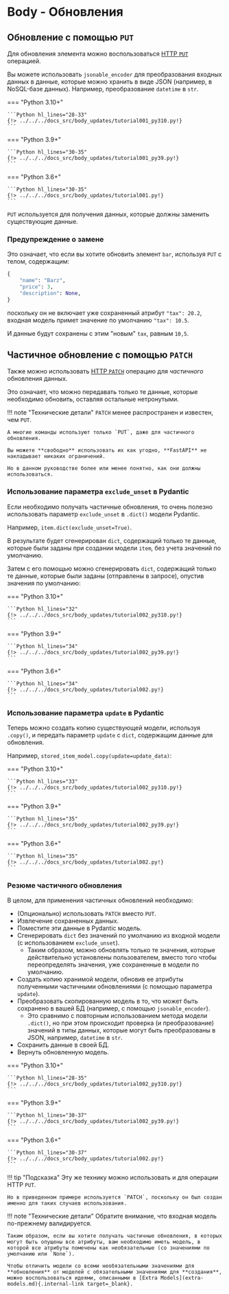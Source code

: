 # Body - Обновления

## Обновление с помощью `PUT`

Для обновления элемента можно воспользоваться <a href="https://developer.mozilla.org/en-US/docs/Web/HTTP/Methods/PUT" class="external-link" target="_blank">HTTP `PUT`</a> операцией.

Вы можете использовать `jsonable_encoder` для преобразования входных данных в данные, которые можно хранить в виде JSON (например, в NoSQL-базе данных). Например, преобразование `datetime` в `str`.

=== "Python 3.10+"

    ```Python hl_lines="28-33"
    {!> ../../../docs_src/body_updates/tutorial001_py310.py!}
    ```

=== "Python 3.9+"

    ```Python hl_lines="30-35"
    {!> ../../../docs_src/body_updates/tutorial001_py39.py!}
    ```

=== "Python 3.6+"

    ```Python hl_lines="30-35"
    {!> ../../../docs_src/body_updates/tutorial001.py!}
    ```

`PUT` используется для получения данных, которые должны заменить существующие данные.

### Предупреждение о замене

Это означает, что если вы хотите обновить элемент `bar`, используя `PUT` с телом, содержащим:

```Python
{
    "name": "Barz",
    "price": 3,
    "description": None,
}
```

поскольку он не включает уже сохраненный атрибут `"tax": 20.2`, входная модель примет значение по умолчанию `"tax": 10.5`.

И данные будут сохранены с этим "новым" `tax`, равным `10,5`.

## Частичное обновление с помощью `PATCH`

Также можно использовать <a href="https://developer.mozilla.org/en-US/docs/Web/HTTP/Methods/PATCH" class="external-link" target="_blank">HTTP `PATCH`</a> операцию для *частичного* обновления данных.

Это означает, что можно передавать только те данные, которые необходимо обновить, оставляя остальные нетронутыми.

!!! note "Технические детали"
    `PATCH` менее распространен и известен, чем `PUT`.

    А многие команды используют только `PUT`, даже для частичного обновления.

    Вы можете **свободно** использовать их как угодно, **FastAPI** не накладывает никаких ограничений.

    Но в данном руководстве более или менее понятно, как они должны использоваться.

### Использование параметра `exclude_unset` в Pydantic

Если необходимо получать частичные обновления, то очень полезно использовать параметр `exclude_unset` в `.dict()` модели Pydantic.

Например, `item.dict(exclude_unset=True)`.

В результате будет сгенерирован `dict`, содержащий только те данные, которые были заданы при создании модели `item`, без учета значений по умолчанию.

Затем с его помощью можно сгенерировать `dict`, содержащий только те данные, которые были заданы (отправлены в запросе), опустив значения по умолчанию:

=== "Python 3.10+"

    ```Python hl_lines="32"
    {!> ../../../docs_src/body_updates/tutorial002_py310.py!}
    ```

=== "Python 3.9+"

    ```Python hl_lines="34"
    {!> ../../../docs_src/body_updates/tutorial002_py39.py!}
    ```

=== "Python 3.6+"

    ```Python hl_lines="34"
    {!> ../../../docs_src/body_updates/tutorial002.py!}
    ```

### Использование параметра `update` в Pydantic

Теперь можно создать копию существующей модели, используя `.copy()`, и передать параметр `update` с `dict`, содержащим данные для обновления.

Например, `stored_item_model.copy(update=update_data)`:

=== "Python 3.10+"

    ```Python hl_lines="33"
    {!> ../../../docs_src/body_updates/tutorial002_py310.py!}
    ```

=== "Python 3.9+"

    ```Python hl_lines="35"
    {!> ../../../docs_src/body_updates/tutorial002_py39.py!}
    ```

=== "Python 3.6+"

    ```Python hl_lines="35"
    {!> ../../../docs_src/body_updates/tutorial002.py!}
    ```

### Резюме частичного обновления

В целом, для применения частичных обновлений необходимо:

* (Опционально) использовать `PATCH` вместо `PUT`.
* Извлечение сохраненных данных.
* Поместите эти данные в Pydantic модель.
* Сгенерировать `dict` без значений по умолчанию из входной модели (с использованием `exclude_unset`).
    * Таким образом, можно обновлять только те значения, которые действительно установлены пользователем, вместо того чтобы переопределять значения, уже сохраненные в модели по умолчанию.
* Создать копию хранимой модели, обновив ее атрибуты полученными частичными обновлениями (с помощью параметра `update`).
* Преобразовать скопированную модель в то, что может быть сохранено в вашей БД (например, с помощью `jsonable_encoder`).
    * Это сравнимо с повторным использованием метода модели `.dict()`, но при этом происходит проверка (и преобразование) значений в типы данных, которые могут быть преобразованы в JSON, например, `datetime` в `str`.
* Сохранить данные в своей БД.
* Вернуть обновленную модель.

=== "Python 3.10+"

    ```Python hl_lines="28-35"
    {!> ../../../docs_src/body_updates/tutorial002_py310.py!}
    ```

=== "Python 3.9+"

    ```Python hl_lines="30-37"
    {!> ../../../docs_src/body_updates/tutorial002_py39.py!}
    ```

=== "Python 3.6+"

    ```Python hl_lines="30-37"
    {!> ../../../docs_src/body_updates/tutorial002.py!}
    ```

!!! tip "Подсказка"
    Эту же технику можно использовать и для операции HTTP `PUT`.

    Но в приведенном примере используется `PATCH`, поскольку он был создан именно для таких случаев использования.

!!! note "Технические детали"
    Обратите внимание, что входная модель по-прежнему валидируется.

    Таким образом, если вы хотите получать частичные обновления, в которых могут быть опущены все атрибуты, вам необходимо иметь модель, в которой все атрибуты помечены как необязательные (со значениями по умолчанию или `None`).

    Чтобы отличить модели со всеми необязательными значениями для **обновления** от моделей с обязательными значениями для **создания**, можно воспользоваться идеями, описанными в [Extra Models](extra-models.md){.internal-link target=_blank}.
